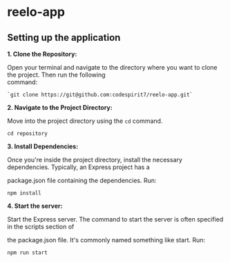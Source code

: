 # reelo-app

## Setting up the application

**1. Clone the Repository:** 
  
  Open your terminal and navigate to the directory where you want to clone the project. Then run the following    
  command:
    
    `git clone https://git@github.com:codespirit7/reelo-app.git`


**2. Navigate to the Project Directory:**

  Move into the project directory using the `cd` command.

  `cd repository`


**3. Install Dependencies:**

  Once you're inside the project directory, install the necessary dependencies. Typically, an Express project has a 
  
  package.json file containing the dependencies. Run:

  `npm install`

**4. Start the server:**

  Start the Express server. The command to start the server is often specified in the scripts section of 
  
  the package.json file. It's commonly named something like start. Run:

  `npm run start`


  
  
